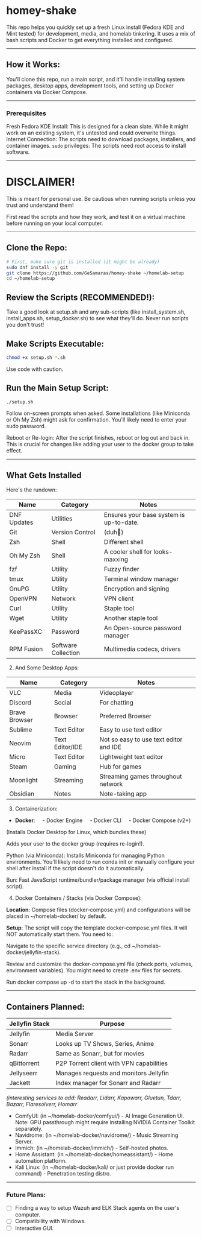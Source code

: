 # homey-shake

This repo helps you quickly set up a fresh Linux install (Fedora KDE and Mint tested) for development, media, and homelab tinkering. It uses a mix of bash scripts and Docker to get everything installed and configured.

---
## How it Works:

You'll clone this repo, run a main script, and it'll handle installing system packages, desktop apps, development tools, and setting up Docker containers via Docker Compose.

---
### Prerequisites

Fresh Fedora KDE Install: This is designed for a clean slate. While it might work on an existing system, it's untested and could overwrite things.
Internet Connection: The scripts need to download packages, installers, and container images.
`sudo` privileges: The scripts need root access to install software.

---

# DISCLAIMER!

This is meant for personal use. Be cautious when running scripts unless you trust and understand them!

First read the scripts and how they work, and test it on a virtual machine before running on your local computer.

---

## Clone the Repo:

```bash
# First, make sure git is installed (it might be already)
sudo dnf install -y git
git clone https://github.com/GeSamaras/homey-shake ~/homelab-setup
cd ~/homelab-setup
```

## Review the Scripts (RECOMMENDED!):

Take a good look at setup.sh and any sub-scripts (like install_system.sh, install_apps.sh, setup_docker.sh) to see what they'll do. Never run scripts you don't trust!
## Make Scripts Executable:

```bash
chmod +x setup.sh *.sh
```

Use code with caution.

## Run the Main Setup Script:

```bash
./setup.sh
```

Follow on-screen prompts when asked. Some installations (like Miniconda or Oh My Zsh) might ask for confirmation. You'll likely need to enter your sudo password.

Reboot or Re-login: After the script finishes, reboot or log out and back in. This is crucial for changes like adding your user to the docker group to take effect.

---
## What Gets Installed
Here's the rundown:

| Name        | Category            | Notes                                   |
| ----------- | ------------------- | --------------------------------------- |
| DNF Updates | Utilities           | Ensures your base system is up-to-date. |
| Git         | Version Control     | (duh🤠)                                 |
| Zsh         | Shell               | Different shell                         |
| Oh My Zsh   | Shell               | A cooler shell for looks-maxxing        |
| fzf         | Utility             | Fuzzy finder                            |
| tmux        | Utility             | Terminal window manager                 |
| GnuPG       | Utility             | Encryption and signing                  |
| OpenVPN     | Network             | VPN client                              |
| Curl        | Utility             | Staple tool                             |
| Wget        | Utility             | Another staple tool                     |
| KeePassXC   | Password            | An Open-source password manager         |
| RPM Fusion  | Software Collection | Multimedia codecs, drivers              |


2. And Some Desktop Apps:

| Name          | Category        | Notes                                  |
| ------------- | --------------- | -------------------------------------- |
| VLC           | Media           | Videoplayer                            |
| Discord       | Social          | For chatting                           |
| Brave Browser | Browser         | Preferred Browser                      |
| Sublime       | Text Editor     | Easy to use text editor                |
| Neovim        | Text Editor/IDE | Not so easy to use text editor and IDE |
| Micro         | Text Editor     | Lightweight text editor                |
| Steam         | Gaming          | Hub for games                          |
| Moonlight     | Streaming       | Streaming games throughout network     |
| Obsidian      | Notes           | Note-taking app                        |

3. Containerization:

- **Docker**:
    - Docker Engine
    - Docker CLI
    - Docker Compose (v2+)

(Installs Docker Desktop for Linux, which bundles these)

Adds your user to the docker group (requires re-login!).

Python (via Miniconda):
Installs Miniconda for managing Python environments. You'll likely need to run conda init or manually configure your shell after install if the script doesn't do it automatically.

Bun: Fast JavaScript runtime/bundler/package manager (via official install script).


4. Docker Containers / Stacks (via Docker Compose):

**Location**: Compose files (docker-compose.yml) and configurations will be placed in ~/homelab-docker/ by default.

**Setup**: The script will copy the template docker-compose.yml files. It will NOT automatically start them. You need to:

Navigate to the specific service directory (e.g., cd ~/homelab-docker/jellyfin-stack).

Review and customize the docker-compose.yml file (check ports, volumes, environment variables). You might need to create .env files for secrets.

Run docker compose up -d to start the stack in the background.

---
## Containers Planned:

| Jellyfin Stack | Purpose                                  |
| -------------- | ---------------------------------------- |
| Jellyfin       | Media Server                             |
| Sonarr         | Looks up TV Shows, Series, Anime         |
| Radarr         | Same as Sonarr, but for movies           |
| qBittorrent    | P2P Torrent client with VPN capabilities |
| Jellyseerr     | Manages requests and monitors Jellyfin   |
| Jackett        | Index manager for Sonarr and Radarr      |
*(interesting services to add: Readarr, Lidarr, Kapowarr, Gluetun, Tdarr, Bazarr, Flaresolverr, Homarr*

- ComfyUI: (in ~/homelab-docker/comfyui/) - AI Image Generation UI. Note: GPU passthrough might require installing NVIDIA Container Toolkit separately.
- Navidrome: (in ~/homelab-docker/navidrome/) - Music Streaming Server.
- Immich: (in ~/homelab-docker/immich/) - Self-hosted photos.
- Home Assistant: (in ~/homelab-docker/homeassistant/) - Home automation platform.
- Kali Linux: (in ~/homelab-docker/kali/ or just provide docker run command) - Penetration testing distro.

---

### Future Plans:

- [ ] Finding a way to setup Wazuh and ELK Stack agents on the user's computer.
- [ ] Compatibility with Windows.
- [ ] Interactive GUI.